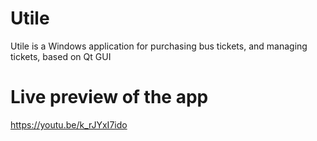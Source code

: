 # Utile
Utile is a Windows application for purchasing bus tickets, and managing tickets, based on Qt GUI

# Live preview of the app
https://youtu.be/k_rJYxI7ido
